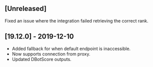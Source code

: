 ## [Unreleased]
Fixed an issue where the integration failed retrieving the correct rank. 


## [19.12.0] - 2019-12-10
 - Added fallback for when default endpoint is inaccessible.
 - Now supports connection from proxy.
 - Updated DBotScore outputs.
